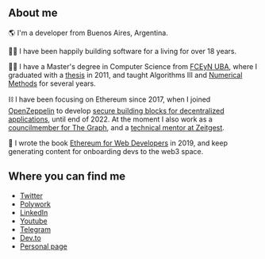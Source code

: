 ## About me 

:earth_americas: I'm a developer from Buenos Aires, Argentina.

:man_technologist: I have been happily building software for a living for over 18 years.

:man_student: I have a Master's degree in Computer Science from [FCEyN UBA](https://exactas.uba.ar/), where I graduated with a [thesis](https://github.com/spalladino/pcp) in 2011, and taught Algorithms III and [Numerical Methods](https://campus.exactas.uba.ar/course/view.php?id=2491) for several years.

:chains: I have been focusing on Ethereum since 2017, when I joined [OpenZeppelin](https://www.openzeppelin.com/) to develop [secure building blocks for decentralized applications](https://docs.openzeppelin.com/defender/), until end of 2022. At the moment I also work as a [councilmember for The Graph](https://www.openzeppelin.com/), and a [technical mentor at Zeitgest](https://www.zeitgeist.xyz/about).

:orange_book: I wrote the book [Ethereum for Web Developers](https://palla.dev/book) in 2019, and keep generating content for onboarding devs to the web3 space.

## Where you can find me

- [Twitter](https://twitter.com/smpalladino)
- [Polywork](https://www.polywork.com/spalladino)
- [LinkedIn](https://www.linkedin.com/in/spalladino/)
- [Youtube](https://www.youtube.com/@spalladino)
- [Telegram](https://t.me/spalladino)
- [Dev.to](https://dev.to/spalladino)
- [Personal page](https://palla.dev)
